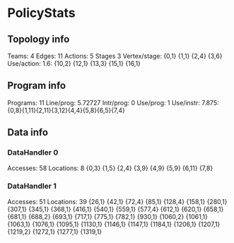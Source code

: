 # PolicyStats
## Topology info
Teams:		4
Edges:		11
Actions:	5
Stages		3
Vertex/stage:	{0,1} {1,1} {2,4} {3,6} 
Use/action:	1.6: {10,2} {12,1} {13,3} {15,1} {16,1} 

## Program info
Programs:	11
Line/prog:	5.72727
Intr/prog:	0
Use/prog:	1
Use/instr:	7.875: {0,8}{1,11}{2,11}{3,12}{4,4}{5,8}{6,5}{7,4}

## Data info

### DataHandler 0
Accesses:	58
Locations:	8
{0,3} {1,5} {2,4} {3,9} {4,9} {5,9} {6,11} {7,8} 

### DataHandler 1
Accesses:	51
Locations:	39
{26,1} {42,1} {72,4} {85,1} {128,4} {158,1} {280,1} {307,1} {345,1} {368,1} {416,1} {540,1} {559,1} {577,4} {612,1} {620,1} {658,1} {681,1} {688,2} {693,1} {717,1} {775,1} {782,1} {930,1} {1060,2} {1061,1} {1063,1} {1076,1} {1095,1} {1130,1} {1146,1} {1147,1} {1184,1} {1206,1} {1207,1} {1219,2} {1272,1} {1277,1} {1319,1} 